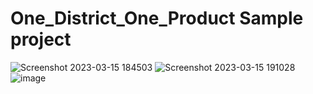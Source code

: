 # One_District_One_Product Sample project
![Screenshot 2023-03-15 184503](https://user-images.githubusercontent.com/127886714/225323818-a0d00bbf-63a9-4a74-a0de-1c764abcd248.png)
![Screenshot 2023-03-15 191028](https://user-images.githubusercontent.com/127886714/225326366-755e7ae5-c190-4d8d-8eac-13ae367e8e8b.png)
![image](https://user-images.githubusercontent.com/127886714/225327013-a320a37e-5b63-4ee6-88b6-35f1233d7e66.png)
